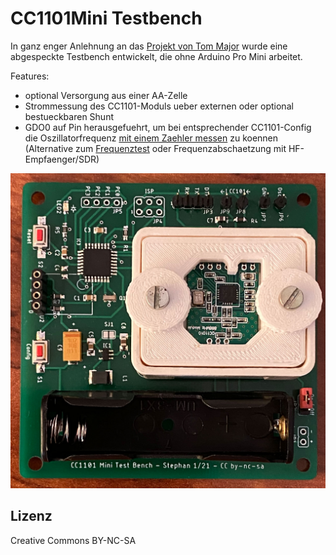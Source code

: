 # CC1101Mini Testbench

In ganz enger Anlehnung an das [Projekt von Tom Major](https://homematic-forum.de/forum/viewtopic.php?f=76&t=54701) wurde eine abgespeckte Testbench entwickelt, die ohne Arduino Pro Mini arbeitet.

Features:
- optional Versorgung aus einer AA-Zelle
- Strommessung des CC1101-Moduls ueber externen oder optional bestueckbaren Shunt
- GDO0 auf Pin herausgefuehrt, um bei entsprechender CC1101-Config die Oszillatorfrequenz [mit einem Zaehler messen](https://homematic-forum.de/forum/viewtopic.php?f=76&t=54701&p=563047) zu koennen (Alternative zum [Frequenztest](https://asksinpp.de/Grundlagen/FAQ/Fehlerhafte_CC1101.html#ermittlung-der-cc1101-frequenz) oder Frequenzabschaetzung mit HF-Empfaenger/SDR)

![CC1101 Mini Testbench](Images/cc1101_minitestbench.jpg)


## Lizenz

Creative Commons BY-NC-SA
